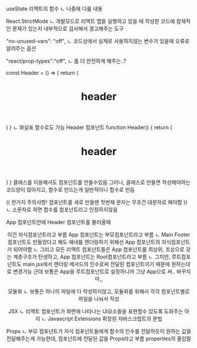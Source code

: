 useState 리액트의 함수
ㄴ 나중에 다룰 내용

React.StrictMode 
ㄴ 개발모드로 리액트 앱을 실행하고 있을 때 작성한 코드에 잠재적인 문제가 있는지 내부적으로 검사해서 경고해주는 도구


"no-unused-vars": "off",
ㄴ 코드상에서 실제로 사용하지않는 변수가 있을때 오류로 알려주는 옵션

"react/prop-types":"off",
ㄴ 좀 더 안전하게 해주는..?


const Header = () => {
  return (
    <header>
      <h1>header</h1>
    </header>
  )
}
ㄴ 화살표 함수로도 가능 
Header 컴포넌트 
 function Header() {
  return (
    <header>
      <h1>header</h1>
    </header>
  )
}
클래스를 이용해서도 컴포넌트를 만들수있음 그러나, 클래스로 만들면 작성해야하는 코드양이 많아지고, 함수로 만드는게 일반적이니 함수로 만듬

(( 한가지 주의사항! 컴포넌트를 새로 만들땐 첫번재 문자는 무조건 대문자로 해야함 )) 
ㄴ 소문자로 하면 함수를 컴포넌트라고 인정하지않음


App 컴포넌트안에 Header 컴포넌트를 불러올때
<Header /> 이건 자식컴포넌트라고 부름
App 컴포넌트는 부모컴포넌트라고 부름
ㄴ Main Footer 컴포넌트도 만들었다고 해도 얘네를 렌더링하기 위해선 App 컴포넌트의 자식컴포넌트가 되어야함
ㄴ 그리고 모든 리액트 컴포넌트들은 App 컴포넌트를 최상위, 조상으로 갖는 계층구조가 탄생하고, App 컴포넌트는 Root컴포넌트라고 부름 
ㄴ 그치만, 루트컴포넌트도 main.jsx에서 렌더링 메서드의 인수로써 전달된 컴포넌트이기 때문에 원하는대로 변경가능
근데 보통은 App을 루트컴포넌트로 설정하니까 그냥 App으로 써.. 바꾸지마,,

모듈화
ㄴ 보통은 하나의 파일에 다 작성하지않고, 모듈화를 위해서 각각 컴포넌트별로 파일을 나눠서 작성


JSX
ㄴ 리액트 컴포넌트가 화면에 나타나는 UI요소들을 표현할수 있도록 도와주는 아이
ㄴ Javascript Extensions 확장된 자바스크립트의 문법


Props
ㄴ 부모 컴포넌트가 자식 컴포넌트들에게 함수의 인수를 전달하듯이 원하는 값을 전달해주는게 가능한데, 컴포넌트에 전달된 값을 Props라고 부름 properties의 줄임말